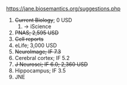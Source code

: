 https://jane.biosemantics.org/suggestions.php

1. ~~Current Biology~~; 0 USD
   1. -> iScience
2. ~~PNAS; 2,595 USD~~
3. ~~Cell reports~~
4. eLife; 3,000 USD
5. ~~NeuroImage; IF 7.3~~
6. Cerebral cortex; IF 5.2
7. ~~J Neurosci; IF 6.0; 2,360 USD~~
8. Hippocampus; IF 3.5
9. JNE